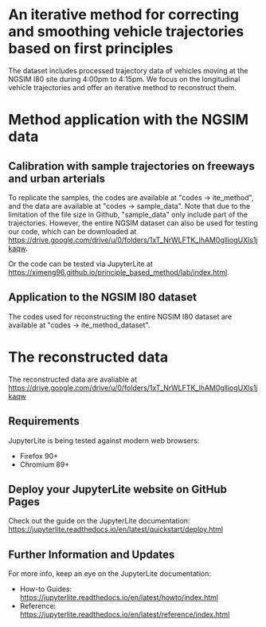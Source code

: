 # An iterative method for correcting and smoothing vehicle trajectories based on first principles

The dataset includes processed trajectory data of vehicles moving at the NGSIM I80 site during 4:00pm to 4:15pm. We focus on the longitudinal vehicle trajectories and offer an iterative method to reconstruct them.

#  Method application with the NGSIM data
## Calibration with sample trajectories on freeways and urban arterials
To replicate the samples, the codes are available at "codes -> ite_method", and the data are available at "codes -> sample_data". Note that due to the limitation of the file size in Github, "sample_data" only include part of the trajectories. However, the entire NGSIM dataset can also be used for testing our code, which can be downloaded at https://drive.google.com/drive/u/0/folders/1xT_NrWLFTK_lhAM0glliogUXls1jkaqw.

Or the code can be tested via JupyterLite at
https://ximeng96.github.io/principle_based_method/lab/index.html.

## Application to the NGSIM I80 dataset
The codes used for reconstructing the entire NGSIM I80 dataset are available at "codes -> ite_method_dataset". 

# The reconstructed data
The reconstructed data are avaliable at https://drive.google.com/drive/u/0/folders/1xT_NrWLFTK_lhAM0glliogUXls1jkaqw

## Requirements

JupyterLite is being tested against modern web browsers:

- Firefox 90+
- Chromium 89+

## Deploy your JupyterLite website on GitHub Pages

Check out the guide on the JupyterLite documentation: https://jupyterlite.readthedocs.io/en/latest/quickstart/deploy.html

## Further Information and Updates

For more info, keep an eye on the JupyterLite documentation:

- How-to Guides: https://jupyterlite.readthedocs.io/en/latest/howto/index.html
- Reference: https://jupyterlite.readthedocs.io/en/latest/reference/index.html
